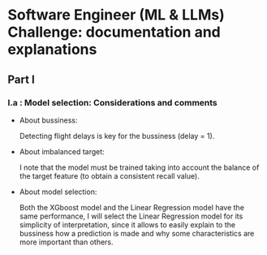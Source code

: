 # Software Engineer (ML & LLMs) Challenge: documentation and explanations

## Part I

### I.a : Model selection: Considerations and comments

- About bussiness:

    Detecting flight delays is key for the bussiness (delay = 1). 

- About imbalanced target:

    I note that the model must be trained taking into account the balance of the target feature (to obtain a consistent recall value).

- About model selection: 

    Both the XGboost model and the Linear Regression model have the same performance, I will select the Linear Regression model for its simplicity of interpretation, since it allows to easily explain to the bussiness how a prediction is made and why some characteristics are more important than others.